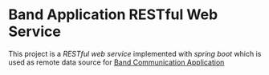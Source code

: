 # Band Application RESTful Web Service
This project is a *RESTful web service* implemented with *spring boot* which is used as remote data source for [Band Communication Application](https://github.com/dawityonas010/Bands-commnicating-App)
